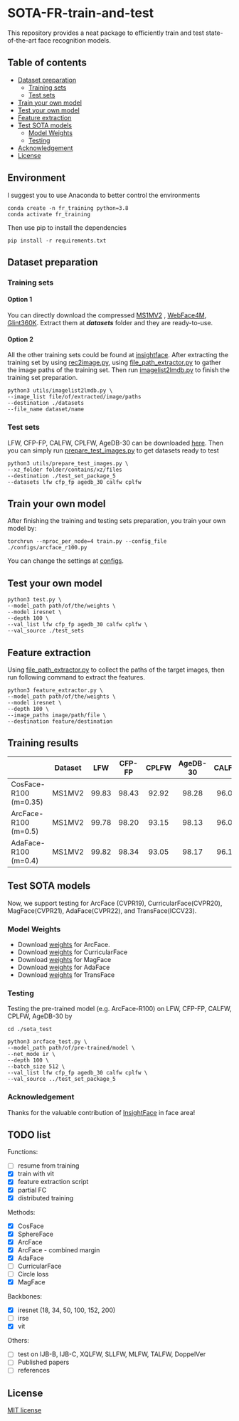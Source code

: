 
# SOTA-FR-train-and-test
This repository provides a neat package to efficiently train and test state-of-the-art face recognition models. 

## Table of contents

<!--ts-->
- [Dataset preparation](#dataset-preparation)
  * [Training sets](#training-sets)
  * [Test sets](#test-sets)
- [Train your own model](#train-your-own-model)
- [Test your own model](#test-your-own-model)
- [Feature extraction](#feature-extraction)
- [Test SOTA models](#test-sota-models)
  * [Model Weights](#model-weights)
  * [Testing](#testing)
- [Acknowledgement](#acknowledgement)
- [License](#license)
  <!--te-->

## Environment
I suggest you to use Anaconda to better control the environments
```
conda create -n fr_training python=3.8
conda activate fr_training
```
Then use pip to install the dependencies
```
pip install -r requirements.txt
```

## Dataset preparation
### Training sets
#### Option 1
You can directly download the compressed [MS1MV2](https://drive.google.com/file/d/10MaJjn3wvTcDCoXJdNmhMeAsRHfPuM-_/view?usp=drive_link)
, [WebFace4M](https://drive.google.com/file/d/12C9GvOEDcfqKm5XI5Ta2XvRBqlSy29C9/view?usp=drive_link), [Glint360K](https://drive.google.com/file/d/1WaLfIVJ7lQrwVgBOSp0BLNSUxLfFPccb/view?usp=drive_link).
Extract them at ***datasets*** folder and they are ready-to-use.

#### Option 2
All the other training sets could be found at [insightface](https://github.com/deepinsight/insightface/tree/master/recognition/_datasets_).
After extracting the training set by using [rec2image.py](https://github.com/deepinsight/insightface/blob/0b5cab57b6011a587386bb14ac01ff2d74af1ff9/recognition/common/rec2image.py),
using [file_path_extractor.py](https://github.com/HaiyuWu/useful_tools/blob/main/file_path_extractor.py) to gather the image paths of the training set.
Then run [imagelist2lmdb.py](https://github.com/HaiyuWu/SOTA-FR-train-and-test/blob/main/utils/imagelist2lmdb.py) to finish the training set preparation.
```
python3 utils/imagelist2lmdb.py \
--image_list file/of/extracted/image/paths
--destination ./datasets
--file_name dataset/name
```
### Test sets
LFW, CFP-FP, CALFW, CPLFW, AgeDB-30 can be downloaded [here](https://drive.google.com/file/d/1l7XmqzIZKdKVqu0cOS2EI0bL_9_-wIrc/view?usp=drive_link).
Then you can simply run [prepare_test_images.py](https://github.com/HaiyuWu/SOTA-FR-train-and-test/blob/main/utils/prepare_test_images.py) to get datasets ready to test
```
python3 utils/prepare_test_images.py \
--xz_folder folder/contains/xz/files
--destination ./test_set_package_5
--datasets lfw cfp_fp agedb_30 calfw cplfw
```

## Train your own model
After finishing the training and testing sets preparation, you train your own model by:
```
torchrun --nproc_per_node=4 train.py --config_file ./configs/arcface_r100.py
```
You can change the settings at [configs](https://github.com/HaiyuWu/SOTA-FR-train-and-test/tree/main/configs).

## Test your own model
```
python3 test.py \
--model_path path/of/the/weights \
--model iresnet \
--depth 100 \
--val_list lfw cfp_fp agedb_30 calfw cplfw \
--val_source ./test_sets
```

## Feature extraction
Using [file_path_extractor.py](https://github.com/HaiyuWu/useful_tools/blob/main/file_path_extractor.py) to collect the paths of the target images, then run following command to extract the features.
```
python3 feature_extractor.py \
--model_path path/of/the/weights \
--model iresnet \
--depth 100 \
--image_paths image/path/file \
--destination feature/destination
```

## Training results
|                      | Dataset |  LFW  | CFP-FP | CPLFW | AgeDB-30 | CALFW |
|----------------------|:-------:|:-----:|:------:|:-----:|:--------:|:-----:|
| CosFace-R100 (m=0.35) | MS1MV2  | 99.83 | 98.43  | 92.92 |  98.28   | 96.07 |
| ArcFace-R100 (m=0.5) | MS1MV2  | 99.78 | 98.20  | 93.15 |  98.13   | 96.03 |
| AdaFace-R100 (m=0.4) | MS1MV2  | 99.82 | 98.34  | 93.05 |  98.17   | 96.10 |

## Test SOTA models
Now, we support testing for ArcFace (CVPR19), CurricularFace(CVPR20), MagFace(CVPR21), AdaFace(CVPR22), and TransFace(ICCV23).
### Model Weights
- Download [weights](https://github.com/deepinsight/insightface/tree/master/model_zoo#list-of-models-by-various-depth-iresnet-and-training-datasets) for ArcFace.
- Download [weights](https://github.com/HuangYG123/CurricularFace?tab=readme-ov-file#model) for CurricularFace
- Download [weights](https://github.com/IrvingMeng/MagFace?tab=readme-ov-file#model-zoo) for MagFace
- Download [weights](https://github.com/mk-minchul/AdaFace?tab=readme-ov-file#pretrained-models) for AdaFace
- Download [weights](https://github.com/DanJun6737/TransFace?tab=readme-ov-file#transface-pretrained-models) for TransFace
### Testing
Testing the pre-trained model (e.g. ArcFace-R100) on LFW, CFP-FP, CALFW, CPLFW, AgeDB-30 by
```
cd ./sota_test

python3 arcface_test.py \
--model_path path/of/pre-trained/model \
--net_mode ir \
--depth 100 \
--batch_size 512 \
--val_list lfw cfp_fp agedb_30 calfw cplfw \
--val_source ../test_set_package_5
```

### Acknowledgement
Thanks for the valuable contribution of [InsightFace](https://github.com/deepinsight/insightface/tree/master) in face area!

## TODO list
Functions:
- [ ] resume from training
- [x] train with vit
- [x] feature extraction script
- [x] partial FC
- [x] distributed training

Methods:
- [x] CosFace
- [x] SphereFace
- [x] ArcFace
- [x] ArcFace - combined margin
- [x] AdaFace
- [ ] CurricularFace
- [ ] Circle loss
- [x] MagFace

Backbones:
- [x] iresnet (18, 34, 50, 100, 152, 200)
- [ ] irse
- [x] vit

Others:
- [ ] test on IJB-B, IJB-C, XQLFW, SLLFW, MLFW, TALFW, DoppelVer
- [ ] Published papers
- [ ] references

## License
[MIT license](./license.md)
